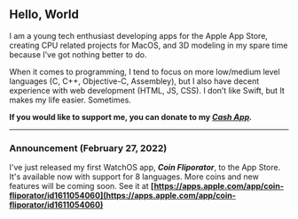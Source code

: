 ## Hello, World

I am a young tech enthusiast developing apps for the Apple App Store, creating CPU related projects for MacOS, and 3D modeling in my spare time because I’ve got nothing better to do.

When it comes to programming, I tend to focus on more low/medium level languages (C, C++, Objective-C, Assembley), but I also have decent experience with web development (HTML, JS, CSS). I don’t like Swift, but It makes my life easier. Sometimes.

**If you would like to support me, you can donate to my _[Cash App](https://cash.app/$bitespotatobacks)._**
___

### Announcement (February 27, 2022)

I've just released my first WatchOS app, _**Coin Fliporator**_, to the App Store. It's available now with support for 8 languages. More coins and new features will be coming soon. See it at **[https://apps.apple.com/app/coin-fliporator/id1611054060](https://apps.apple.com/app/coin-fliporator/id1611054060)**
